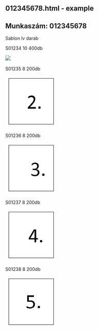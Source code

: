 ## 012345678.html - example

<!DOCTYPE html>
<html>
<head>
<meta charset=UTF-8>
</head>
<body>

<h2>
Munkaszám: 012345678
</h2>
<p>
Sablon	lv	darab
</p>
<p>
S01234	10	400db
</p>
<p>
<img src="
![example](https://raw.githubusercontent.com/zsoltibaba37/pic2html/master/example_folder/012345678/html/AM_BV_lv8_10_1234_1.BMP)
">
</p>
<p>
S01235	8	200db
</p>
<p>
<img src="
AM_BV_lv8_10_1235_12.BMP
">
</p>
<p>
S01236	8	200db
</p>
<p>
<img src="
AM_BV_lv8_10_1236_11.BMP
">
</p>
<p>
S01237	8	200db
</p>
<p>
<img src="
AM_BV_lv8_10_1237_22.BMP
">
</p>
<p>
S01238	8	200db
</p>
<p>
<img src="
AM_BV_lv10_18_1238_2.BMP
">
</p>

</body>
</html>

